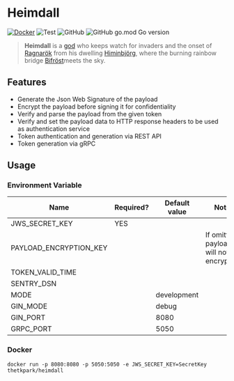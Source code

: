 # Heimdall
[![Docker](https://github.com/thetkpark/heimdall/actions/workflows/docker-publish.yml/badge.svg)](https://github.com/thetkpark/heimdall/actions/workflows/docker-publish.yml) ![Test](https://github.com/thetkpark/heimdall/actions/workflows/unit-test.yml/badge.svg) ![GitHub](https://img.shields.io/github/license/thetkpark/heimdall) ![GitHub go.mod Go version](https://img.shields.io/github/go-mod/go-version/thetkpark/heimdall)

> **Heimdall**  is a [god](https://en.wikipedia.org/wiki/Æsir) who keeps watch for invaders and the onset of [Ragnarök](https://en.wikipedia.org/wiki/Ragnarök) from his dwelling [Himinbjörg](https://en.wikipedia.org/wiki/Himinbjörg), where the burning rainbow bridge [Bifröst](https://en.wikipedia.org/wiki/Bifröst)meets the sky.

## Features

- Generate the Json Web Signature of the payload
- Encrypt the payload before signing it for confidentiality
- Verify and parse the payload from the given token
- Verify and set the payload data to HTTP response headers to be used as authentication service
-  Token authentication and generation via REST API
- Token generation via gRPC

## Usage

### Environment Variable

| Name                   | Required? | Default value | Note                                      |
| ---------------------- | --------- | ------------- | ----------------------------------------- |
| JWS_SECRET_KEY         | YES       |               |                                           |
| PAYLOAD_ENCRYPTION_KEY |           |               | If omitted, payload will not be encrypted |
| TOKEN_VALID_TIME       |           |               |                                           |
| SENTRY_DSN             |           |               |                                           |
| MODE                   |           | development   |                                           |
| GIN_MODE               |           | debug         |                                           |
| GIN_PORT               |           | 8080          |                                           |
| GRPC_PORT              |           | 5050          |                                           |

### Docker

```shell
docker run -p 8080:8080 -p 5050:5050 -e JWS_SECRET_KEY=SecretKey thetkpark/heimdall 
```



